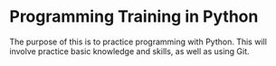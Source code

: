 # Programming Training in Python

The purpose of this is to practice programming with Python. This will involve practice basic knowledge and skills, as well as using Git.
